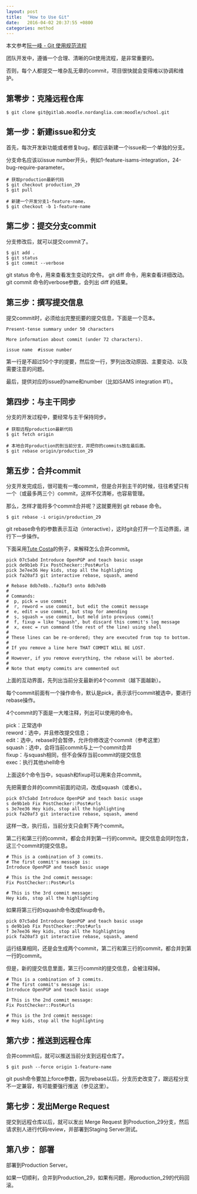 ```yaml
---
layout: post
title:  "How to Use Git"
date:   2016-04-02 20:37:55 +0800
categories: method
---
```


本文参考[阮一峰 - Git 使用规范流程](http://www.ruanyifeng.com/blog/2015/08/git-use-process.html)

团队开发中，遵循一个合理、清晰的Git使用流程，是非常重要的。

否则，每个人都提交一堆杂乱无章的commit，项目很快就会变得难以协调和维护。

## 第零步：克隆远程仓库

```shell
$ git clone git@gitlab.moodle.nordanglia.com:moodle/school.git
```

## 第一步：新建issue和分支

首先，每次开发新功能或者修复bug，都应该新建一个issue和一个单独的分支。

分支命名应该以issue number开头，例如1-feature-isams-integration，24-bug-require-parameter。

```shell
# 获取production最新代码
$ git checkout production_29
$ git pull

# 新建一个开发分支1-feature-name，
$ git checkout -b 1-feature-name
```

## 第二步：提交分支commit

分支修改后，就可以提交commit了。

```shell
$ git add .
$ git status
$ git commit --verbose
```

git status 命令，用来查看发生变动的文件。
git diff  命令，用来查看详细改动。  
git commit 命令的verbose参数，会列出 diff 的结果。  

## 第三步：撰写提交信息

提交commit时，必须给出完整扼要的提交信息，下面是一个范本。

```shell
Present-tense summary under 50 characters

More information about commit (under 72 characters).

issue name  #issue number
```

第一行是不超过50个字的提要，然后空一行，罗列出改动原因、主要变动、以及需要注意的问题。

最后，提供对应的issue的name和number（比如iSAMS integration #1）。

## 第四步：与主干同步

分支的开发过程中，要经常与主干保持同步。

```shell
# 获取远程production最新代码
$ git fetch origin

# 本地合并production的到当前分支，并把你的commits放在最后面。
$ git rebase origin/production_29
```

## 第五步：合并commit

分支开发完成后，很可能有一堆commit，但是合并到主干的时候，往往希望只有一个（或最多两三个）commit，这样不仅清晰，也容易管理。

那么，怎样才能将多个commit合并呢？这就要用到 git rebase 命令。
　
```shell
$ git rebase -i origin/production_29
```

git rebase命令的i参数表示互动（interactive），这时git会打开一个互动界面，进行下一步操作。

下面采用[Tute Costa](https://robots.thoughtbot.com/git-interactive-rebase-squash-amend-rewriting-history)的例子，来解释怎么合并commit。

```shell
pick 07c5abd Introduce OpenPGP and teach basic usage
pick de9b1eb Fix PostChecker::Post#urls
pick 3e7ee36 Hey kids, stop all the highlighting
pick fa20af3 git interactive rebase, squash, amend

# Rebase 8db7e8b..fa20af3 onto 8db7e8b
#
# Commands:
#  p, pick = use commit
#  r, reword = use commit, but edit the commit message
#  e, edit = use commit, but stop for amending
#  s, squash = use commit, but meld into previous commit
#  f, fixup = like "squash", but discard this commit's log message
#  x, exec = run command (the rest of the line) using shell
#
# These lines can be re-ordered; they are executed from top to bottom.
#
# If you remove a line here THAT COMMIT WILL BE LOST.
#
# However, if you remove everything, the rebase will be aborted.
#
# Note that empty commits are commented out
```

上面的互动界面，先列出当前分支最新的4个commit（越下面越新）。

每个commit前面有一个操作命令，默认是pick，表示该行commit被选中，要进行rebase操作。

4个commit的下面是一大堆注释，列出可以使用的命令。

pick：正常选中  
reword：选中，并且修改提交信息；  
edit：选中，rebase时会暂停，允许你修改这个commit（参考这里）  
squash：选中，会将当前commit与上一个commit合并  
fixup：与squash相同，但不会保存当前commit的提交信息  
exec：执行其他shell命令　　

上面这6个命令当中，squash和fixup可以用来合并commit。

先把需要合并的commit前面的动词，改成squash（或者s）。　　

```shell
pick 07c5abd Introduce OpenPGP and teach basic usage
s de9b1eb Fix PostChecker::Post#urls
s 3e7ee36 Hey kids, stop all the highlighting
pick fa20af3 git interactive rebase, squash, amend
```

这样一改，执行后，当前分支只会剩下两个commit。

第二行和第三行的commit，都会合并到第一行的commit。提交信息会同时包含，这三个commit的提交信息。  

```shell
# This is a combination of 3 commits.
# The first commit's message is:
Introduce OpenPGP and teach basic usage

# This is the 2nd commit message:
Fix PostChecker::Post#urls

# This is the 3rd commit message:
Hey kids, stop all the highlighting
```

如果将第三行的squash命令改成fixup命令。

```shell
pick 07c5abd Introduce OpenPGP and teach basic usage
s de9b1eb Fix PostChecker::Post#urls
f 3e7ee36 Hey kids, stop all the highlighting
pick fa20af3 git interactive rebase, squash, amend
```

运行结果相同，还是会生成两个commit，第二行和第三行的commit，都合并到第一行的commit。

但是，新的提交信息里面，第三行commit的提交信息，会被注释掉。  

```shell
# This is a combination of 3 commits.
# The first commit's message is:
Introduce OpenPGP and teach basic usage

# This is the 2nd commit message:
Fix PostChecker::Post#urls

# This is the 3rd commit message:
# Hey kids, stop all the highlighting
```

## 第六步：推送到远程仓库

合并commit后，就可以推送当前分支到远程仓库了。

```shell
$ git push --force origin 1-feature-name
```

git push命令要加上force参数，因为rebase以后，分支历史改变了，跟远程分支不一定兼容，有可能要强行推送（参见这里）。

## 第七步：发出Merge Request

提交到远程仓库以后，就可以发出 Merge Request 到Production_29分支，然后请求别人进行代码review，并部署到Staging Server测试。

## 第八步： 部署
部署到Production Server。

如果一切顺利，合并到Production_29，如果有问题，用production_29的代码回滚。
